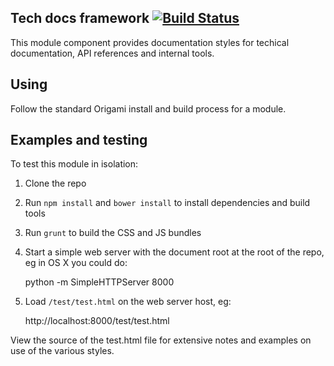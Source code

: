 ## Tech docs framework  [![Build Status](https://travis-ci.org/Financial-Times/o-techdocs.png?branch=master)](https://travis-ci.org/Financial-Times/o-techdocs)

This module component provides documentation styles for techical documentation, API references and internal tools.

## Using

Follow the standard Origami install and build process for a module.

## Examples and testing

To test this module in isolation:

1. Clone the repo
1. Run `npm install` and `bower install` to install dependencies and build tools
1. Run `grunt` to build the CSS and JS bundles
1. Start a simple web server with the document root at the root of the repo, eg in OS X you could do:

    python -m SimpleHTTPServer 8000

1. Load `/test/test.html` on the web server host, eg:

    http://localhost:8000/test/test.html

View the source of the test.html file for extensive notes and examples on use of the various styles.
